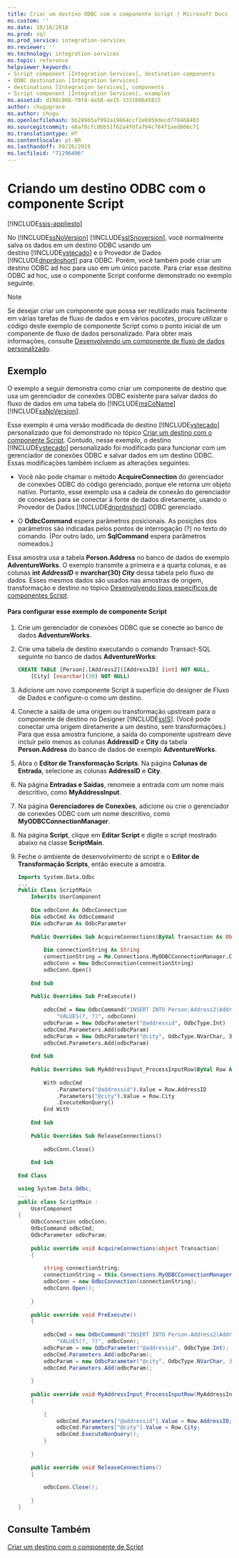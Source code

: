 ```yaml
---
title: Criar um destino ODBC com o componente Script | Microsoft Docs
ms.custom: ''
ms.date: 10/10/2018
ms.prod: sql
ms.prod_service: integration-services
ms.reviewer: ''
ms.technology: integration-services
ms.topic: reference
helpviewer_keywords:
- Script component [Integration Services], destination components
- ODBC destination [Integration Services]
- destinations [Integration Services], components
- Script component [Integration Services], examples
ms.assetid: d198c866-78f4-4a50-ae15-333160645815
author: chugugrace
ms.author: chugu
ms.openlocfilehash: bb28965af992a19864ccf2e6959decd778468403
ms.sourcegitcommit: e8af8cfc0bb51f62a4f0fa794c784f1aed006c71
ms.translationtype: HT
ms.contentlocale: pt-BR
ms.lasthandoff: 09/26/2019
ms.locfileid: "71296496"
---
```

# <a name="creating-an-odbc-destination-with-the-script-component"></a>Criando um destino ODBC com o componente Script

[!INCLUDE[ssis-appliesto](../../includes/ssis-appliesto-ssvrpluslinux-asdb-asdw-xxx.md)]


  No [!INCLUDE[ssNoVersion](../../includes/ssnoversion-md.md)] [!INCLUDE[ssISnoversion](../../includes/ssisnoversion-md.md)], você normalmente salva os dados em um destino ODBC usando um destino [!INCLUDE[vstecado](../../includes/vstecado-md.md)] e o Provedor de Dados [!INCLUDE[dnprdnshort](../../includes/dnprdnshort-md.md)] para ODBC. Porém, você também pode criar um destino ODBC ad hoc para uso em um único pacote. Para criar esse destino ODBC ad hoc, use o componente Script conforme demonstrado no exemplo seguinte.  
  
> [!NOTE]  
>  Se desejar criar um componente que possa ser reutilizado mais facilmente em várias tarefas de fluxo de dados e em vários pacotes, procure utilizar o código deste exemplo de componente Script como o ponto inicial de um componente de fluxo de dados personalizado. Para obter mais informações, consulte [Desenvolvendo um componente de fluxo de dados personalizado](../../integration-services/extending-packages-custom-objects/data-flow/developing-a-custom-data-flow-component.md).  
  
## <a name="example"></a>Exemplo  
 O exemplo a seguir demonstra como criar um componente de destino que usa um gerenciador de conexões ODBC existente para salvar dados do fluxo de dados em uma tabela do [!INCLUDE[msCoName](../../includes/msconame-md.md)] [!INCLUDE[ssNoVersion](../../includes/ssnoversion-md.md)].  
  
 Esse exemplo é uma versão modificada do destino [!INCLUDE[vstecado](../../includes/vstecado-md.md)] personalizado que foi demonstrado no tópico [Criar um destino com o componente Script](../../integration-services/extending-packages-scripting-data-flow-script-component-types/creating-a-destination-with-the-script-component.md). Contudo, nesse exemplo, o destino [!INCLUDE[vstecado](../../includes/vstecado-md.md)] personalizado foi modificado para funcionar com um gerenciador de conexões ODBC e salvar dados em um destino ODBC. Essas modificações também incluem as alterações seguintes:  
  
-   Você não pode chamar o método **AcquireConnection** do gerenciador de conexões ODBC do código gerenciado, porque ele retorna um objeto nativo. Portanto, esse exemplo usa a cadeia de conexão do gerenciador de conexões para se conectar à fonte de dados diretamente, usando o Provedor de Dados [!INCLUDE[dnprdnshort](../../includes/dnprdnshort-md.md)] ODBC gerenciado.  
  
-   O **OdbcCommand** espera parâmetros posicionais. As posições dos parâmetros são indicadas pelos pontos de interrogação (?) no texto do comando. (Por outro lado, um **SqlCommand** espera parâmetros nomeados.)  
  
 Essa amostra usa a tabela **Person.Address** no banco de dados de exemplo **AdventureWorks**. O exemplo transmite a primeira e a quarta colunas, e as colunas **int _AddressID_** e **nvarchar(30) _City_** dessa tabela pelo fluxo de dados. Esses mesmos dados são usados nas amostras de origem, transformação e destino no tópico [Desenvolvendo tipos específicos de componentes Script](../../integration-services/extending-packages-scripting-data-flow-script-component-types/developing-specific-types-of-script-components.md).  
  
#### <a name="to-configure-this-script-component-example"></a>Para configurar esse exemplo de componente Script  
  
1.  Crie um gerenciador de conexões ODBC que se conecte ao banco de dados **AdventureWorks**.  
  
2.  Crie uma tabela de destino executando o comando Transact-SQL seguinte no banco de dados **AdventureWorks**:  
  
    ```sql
    CREATE TABLE [Person].[Address2]([AddressID] [int] NOT NULL,  
        [City] [nvarchar](30) NOT NULL)  
    ```  
  
3.  Adicione um novo componente Script à superfície do designer de Fluxo de Dados e configure-o como um destino.  
  
4.  Conecte a saída de uma origem ou transformação upstream para o componente de destino no Designer [!INCLUDE[ssIS](../../includes/ssis-md.md)]. (Você pode conectar uma origem diretamente a um destino, sem transformações.) Para que essa amostra funcione, a saída do componente upstream deve incluir pelo menos as colunas **AddressID** e **City** da tabela **Person.Address** do banco de dados de exemplo **AdventureWorks**.  
  
5.  Abra o **Editor de Transformação Scripts**. Na página **Colunas de Entrada**, selecione as colunas **AddressID** e **City**.  
  
6.  Na página **Entradas e Saídas**, renomeie a entrada com um nome mais descritivo, como **MyAddressInput**.  
  
7.  Na página **Gerenciadores de Conexões**, adicione ou crie o gerenciador de conexões ODBC com um nome descritivo, como **MyODBCConnectionManager**.  
  
8.  Na página **Script**, clique em **Editar Script** e digite o script mostrado abaixo na classe **ScriptMain**.  
  
9. Feche o ambiente de desenvolvimento de script e o **Editor de Transformação Scripts**, então execute a amostra.  
  
    ```vb  
    Imports System.Data.Odbc  
    ...  
    Public Class ScriptMain  
        Inherits UserComponent  
  
        Dim odbcConn As OdbcConnection  
        Dim odbcCmd As OdbcCommand  
        Dim odbcParam As OdbcParameter  
  
        Public Overrides Sub AcquireConnections(ByVal Transaction As Object)  
  
            Dim connectionString As String  
            connectionString = Me.Connections.MyODBCConnectionManager.ConnectionString  
            odbcConn = New OdbcConnection(connectionString)  
            odbcConn.Open()  
  
        End Sub  
  
        Public Overrides Sub PreExecute()  
  
            odbcCmd = New OdbcCommand("INSERT INTO Person.Address2(AddressID, City) " & _  
                "VALUES(?, ?)", odbcConn)  
            odbcParam = New OdbcParameter("@addressid", OdbcType.Int)  
            odbcCmd.Parameters.Add(odbcParam)  
            odbcParam = New OdbcParameter("@city", OdbcType.NVarChar, 30)  
            odbcCmd.Parameters.Add(odbcParam)  
  
        End Sub  
  
        Public Overrides Sub MyAddressInput_ProcessInputRow(ByVal Row As MyAddressInputBuffer)  
  
            With odbcCmd  
                .Parameters("@addressid").Value = Row.AddressID  
                .Parameters("@city").Value = Row.City  
                .ExecuteNonQuery()  
            End With  
  
        End Sub  
  
        Public Overrides Sub ReleaseConnections()  
  
            odbcConn.Close()  
  
        End Sub  
  
    End Class  
    ```  
  
    ```csharp  
    using System.Data.Odbc;  
    ...  
    public class ScriptMain :  
        UserComponent  
    {  
        OdbcConnection odbcConn;  
        OdbcCommand odbcCmd;  
        OdbcParameter odbcParam;  
  
        public override void AcquireConnections(object Transaction)  
        {  
  
            string connectionString;  
            connectionString = this.Connections.MyODBCConnectionManager.ConnectionString;  
            odbcConn = new OdbcConnection(connectionString);  
            odbcConn.Open();  
  
        }  
  
        public override void PreExecute()  
        {  
  
            odbcCmd = new OdbcCommand("INSERT INTO Person.Address2(AddressID, City) " +  
                "VALUES(?, ?)", odbcConn);  
            odbcParam = new OdbcParameter("@addressid", OdbcType.Int);  
            odbcCmd.Parameters.Add(odbcParam);  
            odbcParam = new OdbcParameter("@city", OdbcType.NVarChar, 30);  
            odbcCmd.Parameters.Add(odbcParam);  
  
        }  
  
        public override void MyAddressInput_ProcessInputRow(MyAddressInputBuffer Row)  
        {  
  
            {  
                odbcCmd.Parameters["@addressid"].Value = Row.AddressID;  
                odbcCmd.Parameters["@city"].Value = Row.City;  
                odbcCmd.ExecuteNonQuery();  
            }  
  
        }  
  
        public override void ReleaseConnections()  
        {  
  
            odbcConn.Close();  
  
        }  
    }  
    ```  
  
## <a name="see-also"></a>Consulte Também  
 [Criar um destino com o componente de Script](../extending-packages-scripting-data-flow-script-component-types/creating-a-destination-with-the-script-component.md)  
  
  
